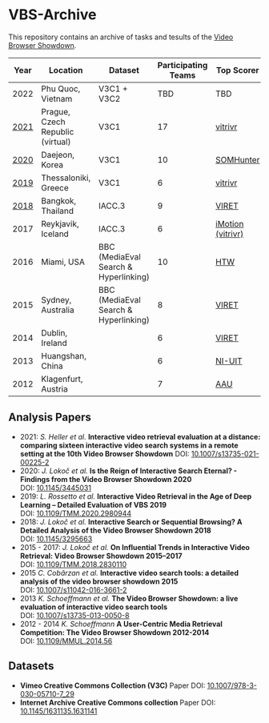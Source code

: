 # VBS-Archive
This repository contains an archive of tasks and tesults of the [Video Browser Showdown](https://videobrowsershowdown.org).

| Year 	| Location                         	| Dataset                               	| Participating Teams 	| Top Scorer        	|
|------	|----------------------------------	|---------------------------------------	|---------------------	|-------------------	|
| 2022 	| Phu Quoc, Vietnam                	| V3C1 + V3C2                           	| TBD                 	| TBD               	|
| [2021](2021) 	| Prague, Czech Republic (virtual) 	| V3C1                            | 17                  	| [vitrivr](https://link.springer.com/chapter/10.1007/978-3-030-67835-7_41) |
| [2020](2020) 	| Daejeon, Korea            | V3C1                            | 10                  	| [SOMHunter](https://link.springer.com/chapter/10.1007/978-3-030-37734-2_71) |
| [2019](2019) 	| Thessaloniki, Greece      | V3C1                            | 6                   	| [vitrivr](https://link.springer.com/chapter/10.1007/978-3-030-05716-9_55) |
| [2018](2018) 	| Bangkok, Thailand        	| IACC.3                          | 9                   	| [VIRET](https://link.springer.com/chapter/10.1007/978-3-319-73600-6_44) |
| 2017 	| Reykjavik, Iceland               	| IACC.3                                	| 6                   	| [iMotion (vitrivr)](http://link.springer.com/chapter/10.1007/978-3-319-51814-5_43) |
| 2016 	| Miami, USA                       	| BBC (MediaEval Search & Hyperlinking) 	| 10                  	| [HTW](http://link.springer.com/chapter/10.1007/978-3-319-27674-8_43)               	|
| 2015 	| Sydney, Australia                	| BBC (MediaEval Search & Hyperlinking) 	| 8                   	| [VIRET](http://link.springer.com/content/pdf/10.1007%2F978-3-319-04117-9_49.pdf) |
| 2014 	| Dublin, Ireland                  	|                                       	| 6                   	| [VIRET](http://link.springer.com/content/pdf/10.1007%2F978-3-319-04117-9_49.pdf)             	|
| 2013 	| Huangshan, China                 	|                                       	| 6                   	| [NI-UIT](http://link.springer.com/content/pdf/10.1007%2F978-3-642-35728-2_65.pdf)            	|
| 2012 	| Klagenfurt, Austria              	|                                       	| 7                   	| [AAU](http://link.springer.com/chapter/10.1007/978-3-642-27355-1_63)               	|

## Analysis Papers

- 2021: *S. Heller et al.* **Interactive video retrieval evaluation at a distance: comparing sixteen interactive video search systems in a remote setting at the 10th Video Browser Showdown** DOI: [10.1007/s13735-021-00225-2](https://doi.org/10.1007/s13735-021-00225-2)
- 2020: *J. Lokoč et al.* **Is the Reign of Interactive Search Eternal? - Findings from the Video Browser Showdown 2020** <br> DOI: [10.1145/3445031](https://doi.org/10.1145/3445031)
- 2019: *L. Rossetto et al.* **Interactive Video Retrieval in the Age of Deep Learning – Detailed Evaluation of VBS 2019** <br> DOI: [10.1109/TMM.2020.2980944](https://doi.org/10.1109/TMM.2020.2980944)
- 2018: *J. Lokoč et al.* **Interactive Search or Sequential Browsing? A Detailed Analysis of the Video Browser Showdown 2018** <br> DOI: [10.1145/3295663](https://doi.org/10.1145/3295663)
- 2015 - 2017: *J. Lokoč et al.* **On Influential Trends in Interactive Video Retrieval: Video Browser Showdown 2015–2017** <br> DOI: [10.1109/TMM.2018.2830110](https://doi.org/10.1109/TMM.2018.2830110)
- 2015 *C. Cobârzan et al.* **Interactive video search tools: a detailed analysis of the video browser showdown 2015** <br> DOI: [10.1007/s11042-016-3661-2](https://doi.org/10.1007/s11042-016-3661-2)
- 2013 *K. Schoeffmann et al.* **The Video Browser Showdown: a live evaluation of interactive video search tools** <br> DOI: [10.1007/s13735-013-0050-8](https://doi.org/10.1007/s13735-013-0050-8)
- 2012 - 2014 *K. Schoeffmann* **A User-Centric Media Retrieval Competition: The Video Browser Showdown 2012-2014** <br> DOI: [10.1109/MMUL.2014.56](https://doi.org/10.1109/MMUL.2014.56)


## Datasets

- **Vimeo Creative Commons Collection (V3C)** Paper DOI: [10.1007/978-3-030-05710-7_29](https://doi.org/10.1007/978-3-030-05710-7_29)
- **Internet Archive Creative Commons collection** Paper DOI: [10.1145/1631135.1631141](https://doi.org/10.1145/1631135.1631141)
